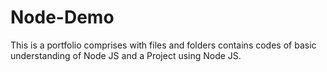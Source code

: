 # Node-Demo
This is a portfolio comprises with files and folders contains codes of basic understanding of Node JS and a Project using Node JS.
